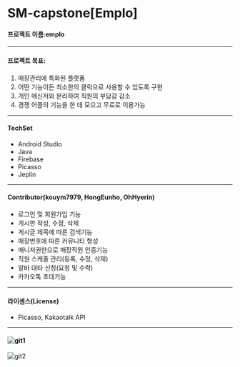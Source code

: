 # SM-capstone[Emplo]

#### 프로젝트 이름:emplo

---

#### 프로젝트 목표: 

1. 매장관리에 특화된 플랫폼
2. 어떤 기능이든 최소한의 클릭으로 사용할 수 있도록 구현
3. 개인 메신저와 분리하여 직원의 부담감 감소
4. 경쟁 어플의 기능을 한 데 모으고 무료로 이용가능

---

#### TechSet

- Android Studio
- Java
- Firebase
- Picasso
- Jeplin

---

#### Contributor(kouym7979, HongEunho, OhHyerin)

- 로그인 및 회원가입 기능
- 게시판 작성, 수정, 삭제
- 게시글 제목에 따른 검색기능
- 매장번호에 따른 커뮤니티 형성
- 매니저권한으로 매장직원 인증기능
- 직원 스케줄 관리(등록, 수정, 삭제)
- 알바 대타 신청(요청 및 수락)
- 카카오톡 초대기능

---

#### 라이센스(License)

- Picasso, Kakaotalk API

---

#### ![git1](https://user-images.githubusercontent.com/52284829/102334394-f8cf9300-3fd1-11eb-917a-b4d7bf3bb62b.jpg)

![git2](https://user-images.githubusercontent.com/52284829/102334434-01c06480-3fd2-11eb-878a-d61214344a6e.png)